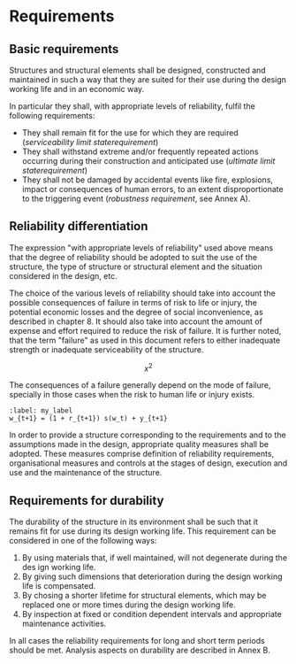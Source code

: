 Requirements
============

Basic requirements
------------------

Structures and structural elements shall be designed, constructed and maintained
in such a way that they are suited for their use during the design working life
and in an economic way.

In particular they shall, with appropriate levels of reliability, fulfil the
following requirements:

- They shall remain fit for the use for which they are required (*serviceability limit staterequirement*)
- They shall withstand extreme and/or frequently repeated actions occurring during their construction and anticipated use (*ultimate limit staterequirement*)
- They shall not be damaged by accidental events like fire, explosions, impact or consequences of human errors, to an extent disproportionate to the triggering event (*robustness requirement*, see Annex A).

Reliability differentiation
---------------------------

The expression "with appropriate levels of reliability" used above means that
the degree of reliability should be adopted to suit the use of the structure,
the type of structure or structural element and the situation considered in the
design, etc.

The choice of the various levels of reliability should take into account the
possible consequences of failure in terms of risk to life or injury, the
potential economic losses and the degree of social inconvenience, as described
in chapter 8. It should also take into account the amount of expense and effort
required to reduce the risk of failure. It is further noted, that the term
"failure" as used in this document refers to either inadequate strength or
inadequate serviceability of the structure.

$$
x^2
$$

The consequences of a failure generally depend on the mode of failure, specially
in those cases when the risk to human life or injury exists.

```{math}
:label: my_label
w_{t+1} = (1 + r_{t+1}) s(w_t) + y_{t+1}
```


In order to provide a structure corresponding to the requirements and to the
assumptions made in the design, appropriate quality measures shall be adopted.
These measures comprise definition of reliability requirements, organisational
measures and controls at the stages of design, execution and use and the
maintenance of the structure.

Requirements for durability
---------------------------

The durability of the structure in its environment shall be such that it remains
fit for use during its design working life.  This requirement can be considered
in one of the following ways:

1. By using materials that, if well maintained, will not degenerate during the des ign working life.
2. By giving such dimensions that deterioration during the design working life is  compensated.
3. By chosing a shorter lifetime for structural elements, which may be replaced one or more times during the design working life.
4. By inspection at fixed or condition dependent intervals and appropriate maintenance activities.

In all cases the reliability requirements for long and short term periods should
be met. Analysis aspects on durability are described in Annex B.
